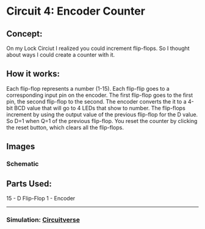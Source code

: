 # Circuit 4: Encoder Counter
## Concept:
On my Lock Circiut I realized you could increment flip-flops. So I thought about ways I could create a counter with it.
## How it works:
Each flip-flop represents a number (1-15). Each flip-flip goes to a corresponding input pin on the encoder. The first flip-flop goes to the first pin, the second flip-flop to the second. The encoder converts the it to a 4-bit BCD value that will go to 4 LEDs that show to number. The flip-flops increment by using the output value of the previous flip-flop for the D value. So D=1 when Q=1 of the previous flip-flop. You reset the counter by clicking the reset button, which clears all the flip-flops.

## Images
### Schematic

## Parts Used:
15 - D Flip-Flop
1 - Encoder
***
### Simulation: [Circuitverse](https://circuitverse.org/users/266288/projects/encoder-counter)
